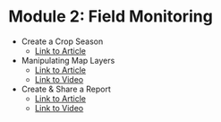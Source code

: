 # Module 2: Field Monitoring

* Create a Crop Season
  * [Link to Article](../fieldagent-web-create-a-crop-season.md)
* Manipulating Map Layers
  * [Link to Article](../accessing-satellite-imagery-via-fieldagent.md)
  * [Link to Video](https://www.youtube.com/watch?v=86iUHYFlsCU)
* Create & Share a Report
  * [Link to Article](../fieldagent-create-and-share-a-report.md)
  * [Link to Video](https://www.youtube.com/watch?v=rsxHc9Igozk)
